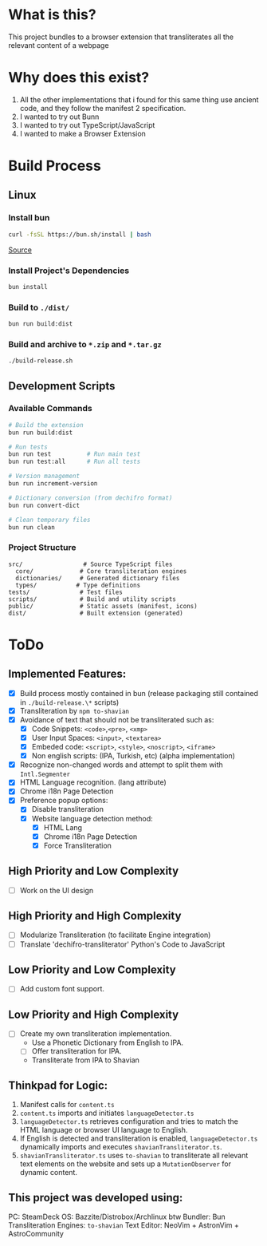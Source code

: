 # What is this?

This project bundles to a browser extension that transliterates all the relevant content of a webpage

# Why does this exist?

1. All the other implementations that i found for this same thing use ancient code, and they follow the manifest 2 specification.
2. I wanted to try out Bunn
3. I wanted to try out TypeScript/JavaScript
4. I wanted to make a Browser Extension

# Build Process

## Linux

### Install bun

```bash
curl -fsSL https://bun.sh/install | bash
```

[Source](https://bun.sh/)

### Install Project's Dependencies

```bash
bun install
```

### Build to `./dist/`

```bash
bun run build:dist
```

### Build and archive to `*.zip` and `*.tar.gz`

```bash
./build-release.sh
```

## Development Scripts

### Available Commands

```bash
# Build the extension
bun run build:dist

# Run tests
bun run test          # Run main test
bun run test:all      # Run all tests

# Version management
bun run increment-version

# Dictionary conversion (from dechifro format)
bun run convert-dict

# Clean temporary files
bun run clean
```

### Project Structure

```
src/                 # Source TypeScript files
  core/             # Core transliteration engines
  dictionaries/     # Generated dictionary files
  types/           # Type definitions
tests/              # Test files
scripts/            # Build and utility scripts
public/             # Static assets (manifest, icons)
dist/               # Built extension (generated)
```

# ToDo

## Implemented Features:

- [x] Build process mostly contained in bun (release packaging still contained in `./build-release.\*` scripts)
- [x] Transliteration by `npm to-shavian`
- [x] Avoidance of text that should not be transliterated such as:
  - [x] Code Snippets: `<code>`,`<pre>`, `<xmp>`
  - [x] User Input Spaces: `<input>`, `<textarea>`
  - [x] Embeded code: `<script>`, `<style>`, `<noscript>`, `<iframe>`
  - [x] Non english scripts: (IPA, Turkish, etc) (alpha implementation)
- [x] Recognize non-changed words and attempt to split them with `Intl.Segmenter`
- [x] HTML Language recognition. (lang attribute)
- [x] Chrome i18n Page Detection
- [x] Preference popup options:
  - [x] Disable transliteration
  - [x] Website language detection method:
    - [x] HTML Lang
    - [x] Chrome i18n Page Detection
    - [x] Force Transliteration

## High Priority and Low Complexity

- [ ] Work on the UI design

## High Priority and High Complexity

- [ ] Modularize Transliteration (to facilitate Engine integration)
- [ ] Translate 'dechifro-transliterator' Python's Code to JavaScript

## Low Priority and Low Complexity

- [ ] Add custom font support.

## Low Priority and High Complexity

- [ ] Create my own transliteration implementation.
  - Use a Phonetic Dictionary from English to IPA.
  - [ ] Offer transliteration for IPA.
  - Transliterate from IPA to Shavian

## Thinkpad for Logic:

1.  Manifest calls for `content.ts`
2.  `content.ts` imports and initiates `languageDetector.ts`
3.  `languageDetector.ts` retrieves configuration and tries to match the HTML language or browser UI language to English.
4.  If English is detected and transliteration is enabled, `languageDetector.ts` dynamically imports and executes `shavianTransliterator.ts`.
5.  `shavianTransliterator.ts` uses `to-shavian` to transliterate all relevant text elements on the website and sets up a `MutationObserver` for dynamic content.

## This project was developed using:

PC: SteamDeck
OS: Bazzite/Distrobox/Archlinux btw
Bundler: Bun
Transliteration Engines: `to-shavian`
Text Editor: NeoVim + AstronVim + AstroCommunity
